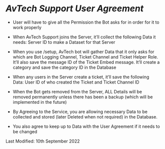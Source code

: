 # ***AvTech Support User Agreement***

- User will have to give all the Permission the Bot asks for in order
for it to work properly

- When AvTech Support joins the Server, it’ll collect the following
Data it needs: Server ID to make a Dataset for that Server

- When you use /setup, AvTech bot will gather Data that it only
asks for which are Bot Logging Channel, Ticket Channel and
Ticket Helper Role. It’ll also save the message ID of the Ticket
Embed message. It’ll create a category and save the category ID
in the Database

- When any users in the Server create a ticket, it’ll save the
following Data: User ID of who created the Ticket and Ticket
Channel ID

- When the Bot gets removed from the Server, ALL Details will be
removed permanently unless there has been a backup (which
will be implemented in the future)

- By Agreeing to the Service, you are allowing necessary Data to be
collected and stored (later Deleted when not required) in the
Database.

- You also agree to keep up to Data with the User Agreement if it
needs to be changed

Last Modified: 10th
 September 2022
